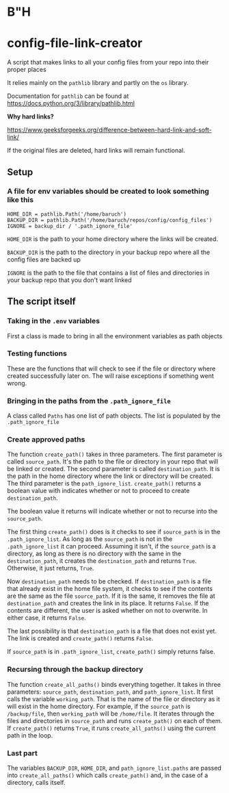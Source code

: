 # B"H

# config-file-link-creator

A script that makes links to all your config files from your repo into their proper places

It relies mainly on the `pathlib` library and partly on the `os` library.

Documentation for `pathlib` can be found at https://docs.python.org/3/library/pathlib.html

**Why hard links?**

https://www.geeksforgeeks.org/difference-between-hard-link-and-soft-link/

If the original files are deleted, hard links will remain functional.

## Setup

### A file for env variables should be created to look something like this

```
HOME_DIR = pathlib.Path('/home/baruch')
BACKUP_DIR = pathlib.Path('/home/baruch/repos/config/config_files')
IGNORE = backup_dir / '.path_ignore_file'
```

`HOME_DIR` is the path to your home directory where the links will be created.

`BACKUP_DIR` is the path to the directory in your backup repo where all the config files are backed up

`IGNORE` is the path to the file that contains a list of files and directories in your backup repo that you don't want linked

## The script itself

### Taking in the `.env` variables

First a class is made to bring in all the environment variables as path objects

### Testing functions

These are the functions that will check to see if the file or directory where created successfully later on. The will raise exceptions if something went wrong.

### Bringing in the paths from the `.path_ignore_file`

A class called `Paths` has one list of path objects. The list is populated by the `.path_ignore_file`

### Create approved paths

The function `create_path()` takes in three parameters. The first parameter is called `source_path`. It's the path to the file or directory in your repo that will be linked or created. The second parameter is called `destination_path`. It is the path in the home directory where the link or directory will be created. The third parameter is the `path_ignore_list`. `create_path()` returns a boolean value with indicates whether or not to proceed to create `destination_path`.

The boolean value it returns will indicate whether or not to recurse into the `source_path`.

The first thing `create_path()` does is it checks to see if `source_path` is in the `.path_ignore_list`. As long as the `source_path` is not in the `.path_ignore_list` it can proceed. Assuming it isn't, if the `source_path` is a directory, as long as there is no directory with the same in the `destination_path`, it creates the `destination_path` and returns `True`. Otherwise, it just returns, `True`.

Now `destination_path` needs to be checked. If `destination_path` is a file that already exist in the home file system, it checks to see if the contents are the same as the file `source_path`. If it is the same, it removes the file at `destination_path` and creates the link in its place. It returns `False`. If the contents are different, the user is asked whether on not to overwrite. In either case, it returns `False`. 

The last possibility is that `destination_path` is a file that does not exist yet. The link is created and `create_path()` returns `False`.

If `source_path` is in `.path_ignore_list`, `create_path()` simply returns false.

### Recursing through the backup directory

The function `create_all_paths()` binds everything together. It takes in three parameters: `source_path`, `destination_path`, and `path_ignore_list`. It first calls the variable `working_path`. That is the name of the file or directory as it will exist in the home directory. For example, if the `source_path` is `/backup/file`, then `working_path` will be `/home/file`. It iterates through the files and directories in `source_path` and runs `create_path()` on each of them. If `create_path()` returns `True`, it runs `create_all_paths()` using the current path in the loop.

### Last part

The variables `BACKUP_DIR`, `HOME_DIR`, and `path_ignore_list.paths` are passed into `create_all_paths()` which calls `create_path()` and, in the case of a directory, calls itself.